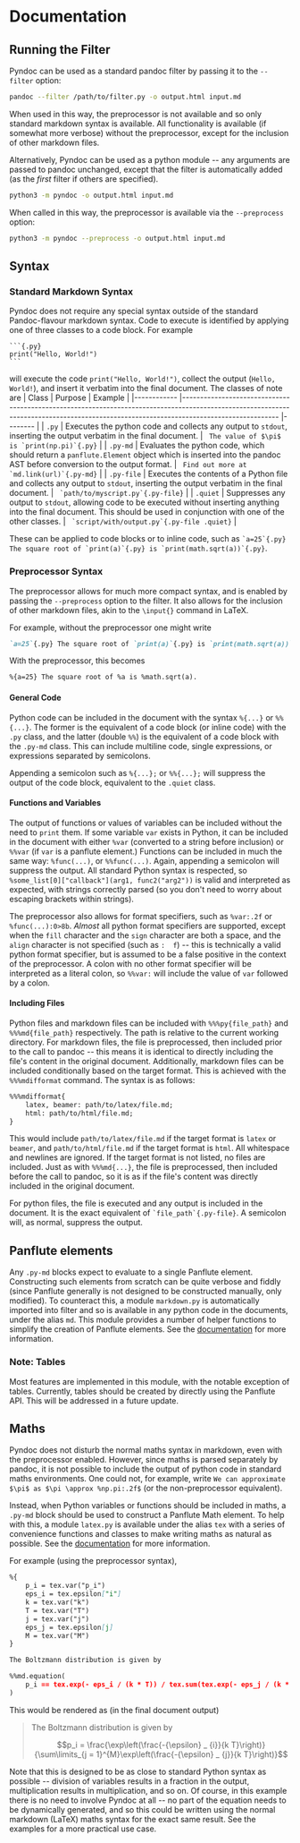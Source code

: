 # Documentation

## Running the Filter

Pyndoc can be used as a standard pandoc filter by passing it to the `--filter` option:
```bash
pandoc --filter /path/to/filter.py -o output.html input.md
```

When used in this way, the preprocessor is not available and so only standard markdown syntax is available. All functionality is available (if somewhat more verbose) without the preprocessor, except for the inclusion of other markdown files. 

Alternatively, Pyndoc can be used as a python module -- any arguments are passed to pandoc unchanged, except that the filter is automatically added (as the *first* filter if others are specified).
```bash
python3 -m pyndoc -o output.html input.md
```

When called in this way, the preprocessor is available via the `--preprocess` option:
```bash
python3 -m pyndoc --preprocess -o output.html input.md
```

## Syntax

### Standard Markdown Syntax

Pyndoc does not require any special syntax outside of the standard Pandoc-flavour markdown syntax. Code to execute is identified by applying one of three classes to a code block. For example
~~~
```{.py}
print("Hello, World!")
```
~~~
will execute the code `print("Hello, World!")`, collect the output (`Hello, World!`), and insert it verbatim into the final document. The classes of note are
| Class      	| Purpose                                                                                                                                                                               	| Example   |
|------------	|---------------------------------------------------------------------------------------------------------------------------------------------------------------------------------------	|--------   |
| `.py`      	| Executes the python code and collects any output to `stdout`, inserting the output verbatim in the final document.                                                                    	| `` The value of $\pi$ is `print(np.pi)`{.py}`` |
| `.py-md`   	| Evaluates the python code, which should return a `panflute.Element` object which is inserted into the pandoc AST before conversion to the output format.                              	| `` Find out more at `md.link(url)`{.py-md}`` |
| `.py-file` 	| Executes the contents of a Python file and collects any output to `stdout`, inserting the output verbatim in the final document.                                                      	| `` `path/to/myscript.py`{.py-file}`` |
| `.quiet`   	| Suppresses any output to `stdout`, allowing code to be executed without inserting anything into the final document. This should be used in conjunction with one of the other classes. 	| `` `script/with/output.py`{.py-file .quiet}`` |

These can be applied to code blocks or to inline code, such as `` `a=25`{.py} The square root of `print(a)`{.py} is `print(math.sqrt(a))`{.py} ``.

### Preprocessor Syntax

The preprocessor allows for much more compact syntax, and is enabled by passing the `--preprocess` option to the filter. It also allows for the inclusion of other markdown files, akin to the `\input{}` command in LaTeX. 

For example, without the preprocessor one might write

```markdown
`a=25`{.py} The square root of `print(a)`{.py} is `print(math.sqrt(a))`{.py}.
```

With the preprocessor, this becomes

```markdown
%{a=25} The square root of %a is %math.sqrt(a).
```

#### General Code

Python code can be included in the document with the syntax ``%{...}`` or ``%%{...}``. The former is the equivalent of a code block (or inline code) with the `.py` class, and the latter (double `%%`) is the equivalent of a code block with the `.py-md` class. This can include multiline code, single expressions, or expressions separated by semicolons.

Appending a semicolon such as `%{...};` or `%%{...};` will suppress the output of the code block, equivalent to the `.quiet` class.

#### Functions and Variables

The output of functions or values of variables can be included without the need to `print` them. If some variable `var` exists in Python, it can be included in the document with either `%var` (converted to a string before inclusion) or `%%var` (if `var` is a panflute element.) Functions can be included in much the same way: `%func(...)`, or `%%func(...)`. Again, appending a semicolon will suppress the output. All standard Python syntax is respected, so `%some_list[0]["callback"](arg1, func2("arg2"))` is valid and interpreted as expected, with strings correctly parsed (so you don't need to worry about escaping brackets within strings).

The preprocessor also allows for format specifiers, such as `%var:.2f` or `%func(...):0>8b`. *Almost* all python format specifiers are supported, except when the `fill` character and the `sign` character are both a space, and the `align` character is not specified (such as `:  f`) -- this is technically a valid python format specifier, but is assumed to be a false positive in the context of the preprocessor. A colon with no other format specifier will be interpreted as a literal colon, so `%%var:` will include the value of `var` followed by a colon.

#### Including Files

Python files and markdown files can be included with `%%%py{file_path}` and `%%%md{file_path}` respectively. The path is relative to the current working directory. For markdown files, the file is preprocessed, then included prior to the call to pandoc -- this means it is identical to directly including the file's content in the original document. Additionally, markdown files can be included conditionally based on the target format. This is achieved with the `%%%mdifformat` command. The syntax is as follows:

```markdown
%%%mdifformat{
    latex, beamer: path/to/latex/file.md;
    html: path/to/html/file.md;
}
```

This would include `path/to/latex/file.md` if the target format is `latex` or `beamer`, and `path/to/html/file.md` if the target format is `html`. All whitespace and newlines are ignored. If the target format is not listed, no files are included. Just as with `%%%md{...}`, the file is preprocessed, then included before the call to pandoc, so it is as if the file's content was directly included in the original document.

For python files, the file is executed and any output is included in the document. It is the exact equivalent of `` `file_path`{.py-file} ``. A semicolon will, as normal, suppress the output.

## Panflute elements

Any `.py-md` blocks expect to evaluate to a single Panflute element. Constructing such elements from scratch can be quite verbose and fiddly (since Panflute generally is not designed to be constructed manually, only modified). To counteract this, a module `markdown.py` is automatically imported into filter and so is available in any python code in the documents, under the alias `md`. This module provides a number of helper functions to simplify the creation of Panflute elements. See the [documentation](markdown.md) for more information.

### Note: Tables

Most features are implemented in this module, with the notable exception of tables. Currently, tables should be created by directly using the Panflute API. This will be addressed in a future update.

## Maths

Pyndoc does not disturb the normal maths syntax in markdown, even with the preprocessor enabled. However, since maths is parsed separately by pandoc, it is not possible to include the output of python code in standard maths environments. One could not, for example, write ``We can approximate $\pi$ as $\pi \approx %np.pi:.2f$`` (or the non-preprocessor equivalent). 

Instead, when Python variables or functions should be included in maths, a `.py-md` block should be used to construct a Panflute Math element. To help with this, a module `latex.py` is available under the alias `tex` with a series of convenience functions and classes to make writing maths as natural as possible. See the [documentation](maths.md) for more information.

For example (using the preprocessor syntax),

```markdown
%{
    p_i = tex.var("p_i")
    eps_i = tex.epsilon["i"]
    k = tex.var("k")
    T = tex.var("T")
    j = tex.var("j")
    eps_j = tex.epsilon[j]
    M = tex.var("M")
}

The Boltzmann distribution is given by

%%md.equation(
    p_i == tex.exp(- eps_i / (k * T)) / tex.sum(tex.exp(- eps_j / (k * T)), j == 1, M)
)
```

This would be rendered as (in the final document output)

> The Boltzmann distribution is given by
> 
> $$p_i = \frac{\exp\left(\frac{-{\epsilon} _ {i}}{k T}\right)}{\sum\limits_{j = 1}^{M}\exp\left(\frac{-{\epsilon} _ {j}}{k T}\right)}$$

Note that this is designed to be as close to standard Python syntax as possible -- division of variables results in a fraction in the output, multiplication results in multiplication, and so on. Of course, in this example there is no need to involve Pyndoc at all -- no part of the equation needs to be dynamically generated, and so this could be written using the normal markdown (LaTeX) maths syntax for the exact same result. See the examples for a more practical use case.